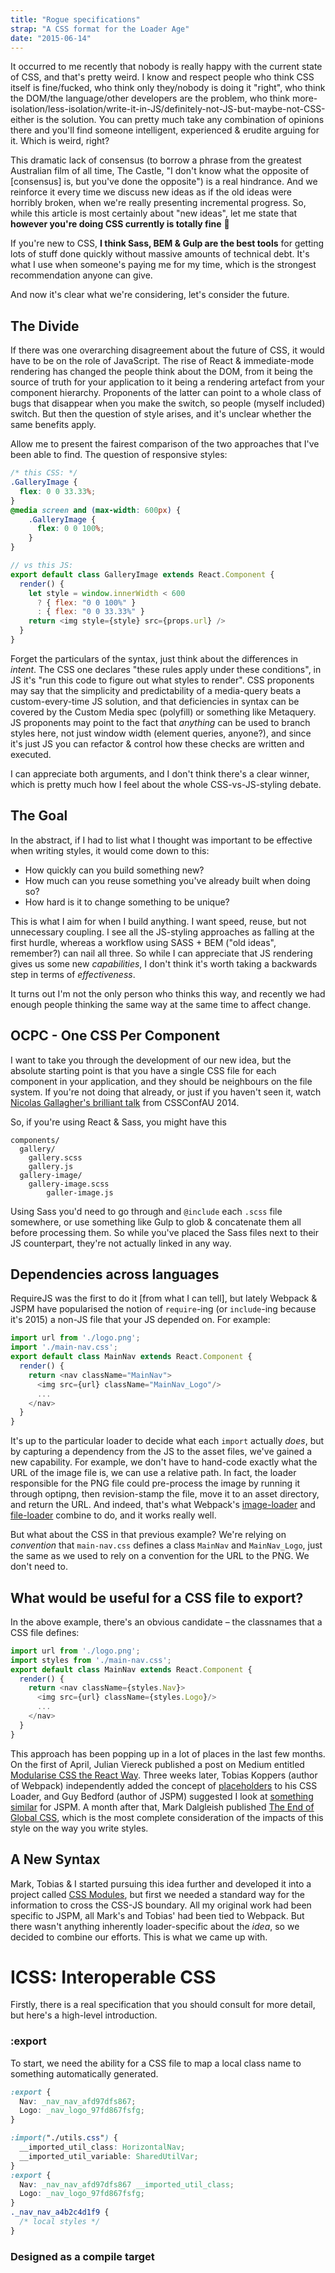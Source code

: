 ```yaml
---
title: "Rogue specifications"
strap: "A CSS format for the Loader Age"
date: "2015-06-14"
---
```


It occurred to me recently that nobody is really happy with the current state of CSS, and that's pretty weird. I know and respect people who think CSS itself is fine/fucked, who think only they/nobody is doing it "right", who think the DOM/the language/other developers are the problem, who think more-isolation/less-isolation/write-it-in-JS/definitely-not-JS-but-maybe-not-CSS-either is the solution. You can pretty much take any combination of opinions there and you'll find someone intelligent, experienced & erudite arguing for it. Which is weird, right?

This dramatic lack of consensus (to borrow a phrase from the greatest Australian film of all time, The Castle, "I don't know what the opposite of [consensus] is, but you've done the opposite") is a real hindrance. And we reinforce it every time we discuss new ideas as if the old ideas were horribly broken, when we're really presenting incremental progress. So, while this article is most certainly about "new ideas", let me state that **however you're doing CSS currently is totally fine** 🙏

If you're new to CSS, **I think Sass, BEM & Gulp are the best tools** for getting lots of stuff done quickly without massive amounts of technical debt. It's what I use when someone's paying me for my time, which is the strongest recommendation anyone can give.

And now it's clear what we're considering, let's consider the future.

## The Divide

If there was one overarching disagreement about the future of CSS, it would have to be on the role of JavaScript. The rise of React & immediate-mode rendering has changed the people think about the DOM, from it being the source of truth for your application to it being a rendering artefact from your component hierarchy. Proponents of the latter can point to a whole class of bugs that disappear when you make the switch, so people (myself included) switch. But then the question of style arises, and it's unclear whether the same benefits apply.

Allow me to present the fairest comparison of the two approaches that I've been able to find. The question of responsive styles:

```css
/* this CSS: */
.GalleryImage {
  flex: 0 0 33.33%;
}
@media screen and (max-width: 600px) {
	.GalleryImage {
	  flex: 0 0 100%;
	}
}
```

```js
// vs this JS:
export default class GalleryImage extends React.Component {
  render() {
    let style = window.innerWidth < 600
      ? { flex: "0 0 100%" }
      : { flex: "0 0 33.33%" }
    return <img style={style} src={props.url} />
  }
}
```

Forget the particulars of the syntax, just think about the differences in *intent*. The CSS one declares "these rules apply under these conditions", in JS it's "run this code to figure out what styles to render". CSS proponents may say that the simplicity and predictability of a media-query beats a custom-every-time JS solution, and that deficiencies in syntax can be covered by the Custom Media spec (polyfill) or something like Metaquery. JS proponents may point to the fact that *anything* can be used to branch styles here, not just window width (element queries, anyone?), and since it's just JS you can refactor & control how these checks are written and executed.

I can appreciate both arguments, and I don't think there's a clear winner, which is pretty much how I feel about the whole CSS-vs-JS-styling debate.

## The Goal

In the abstract, if I had to list what I thought was important to be effective when writing styles, it would come down to this:

- How quickly can you build something new?
- How much can you reuse something you've already built when doing so?
- How hard is it to change something to be unique?

This is what I aim for when I build anything. I want speed, reuse, but not unnecessary coupling. I see all the JS-styling approaches as falling at the first hurdle, whereas a workflow using SASS + BEM ("old ideas", remember?) can nail all three. So while I can appreciate that JS rendering gives us some new *capabilities*, I don't think it's worth taking a backwards step in terms of *effectiveness*.

It turns out I'm not the only person who thinks this way, and recently we had enough people thinking the same way at the same time to affect change.

## OCPC - One CSS Per Component

I want to take you through the development of our new idea, but the absolute starting point is that you have a single CSS file for each component in your application, and they should be neighbours on the file system. If you're not doing that already, or just if you haven't seen it, watch [Nicolas Gallagher's brilliant talk](https://www.youtube.com/watch?v=m0oMHG6ZXvo) from CSSConfAU 2014.

So, if you're using React & Sass, you might have this

```
components/
  gallery/
    gallery.scss
    gallery.js
  gallery-image/
    gallery-image.scss
		galler-image.js
```

Using Sass you'd need to go through and `@include` each `.scss` file somewhere, or use something like Gulp to glob & concatenate them all before processing them. So while you've placed the Sass files next to their JS counterpart, they're not actually linked in any way.

## Dependencies across languages

RequireJS was the first to do it [from what I can tell], but lately Webpack & JSPM have popularised the notion of `require`-ing (or `include`-ing because it's 2015) a non-JS file that your JS depended on. For example:

```js
import url from './logo.png';
import './main-nav.css';
export default class MainNav extends React.Component {
  render() {
    return <nav className="MainNav">
      <img src={url} className="MainNav_Logo"/>
      ...
    </nav>
  }
}
```

It's up to the particular loader to decide what each `import` actually *does*, but by capturing a dependency from the JS to the asset files, we've gained a new capability. For example, we don't have to hand-code exactly what the URL of the image file is, we can use a relative path. In fact, the loader responsible for the PNG file could pre-process the image by running it through optipng, then revision-stamp the file, move it to an asset directory, and return the URL. And indeed, that's what Webpack's [image-loader](https://github.com/tcoopman/image-webpack-loader) and [file-loader](https://github.com/webpack/file-loader) combine to do, and it works really well.

But what about the CSS in that previous example? We're relying on *convention* that `main-nav.css` defines a class `MainNav` and `MainNav_Logo`, just the same as we used to rely on a convention for the URL to the PNG. We don't need to.

## What would be useful for a CSS file to export?

In the above example, there's an obvious candidate – the classnames that a CSS file defines:

```js
import url from './logo.png';
import styles from './main-nav.css';
export default class MainNav extends React.Component {
  render() {
    return <nav className={styles.Nav}>
      <img src={url} className={styles.Logo}/>
      ...
    </nav>
  }
}
```

This approach has been popping up in a lot of places in the last few months. On the first of April, Julian Viereck published a post on Medium entitled [Modularise CSS the React Way](https://medium.com/@jviereck/modularise-css-the-react-way-1e817b317b04). Three weeks later, Tobias Koppers (author of Webpack) independently added the concept of [placeholders](https://github.com/webpack/css-loader/commit/d2c9c25721a711b0fe041c597b43646e82d9f145#diff-04c6e90faac2675aa89e2176d2eec7d8) to his CSS Loader, and Guy Bedford (author of JSPM) suggested I look at [something similar](https://github.com/systemjs/plugin-css/issues/30) for JSPM. A month after that, Mark Dalgleish published [The End of Global CSS](https://medium.com/seek-ui-engineering/the-end-of-global-css-90d2a4a06284), which is the most complete consideration of the impacts of this style on the way you write styles.

## A New Syntax

Mark, Tobias & I started pursuing this idea further and developed it into a project called [CSS Modules](https://github.com/css-modules/css-modules), but first we needed a standard way for the information to cross the CSS-JS boundary. All my original work had been specific to JSPM, all Mark's and Tobias' had been tied to Webpack. But there wasn't anything inherently loader-specific about the *idea*, so we decided to combine our efforts. This is what we came up with.

# ICSS: Interoperable CSS

Firstly, there is a real specification that you should consult for more detail, but here's a high-level introduction.

### :export

To start, we need the ability for a CSS file to map a local class name to something automatically generated.

```css
:export {
  Nav: _nav_nav_afd97dfs867;
  Logo: _nav_logo_97fd867fsfg;
}
```

```css
:import("./utils.css") {
  __imported_util_class: HorizontalNav;
  __imported_util_variable: SharedUtilVar;
}
:export {
  Nav: _nav_nav_afd97dfs867 __imported_util_class;
  Logo: _nav_logo_97fd867fsfg;
}
._nav_nav_a4b2c4d1f9 {
  /* local styles */
}
```

### Designed as a compile target

